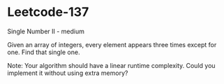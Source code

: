 # Leetcode-137
Single Number II - medium

Given an array of integers, every element appears three times except for one. Find that single one.

Note:
Your algorithm should have a linear runtime complexity. Could you implement it without using extra memory?